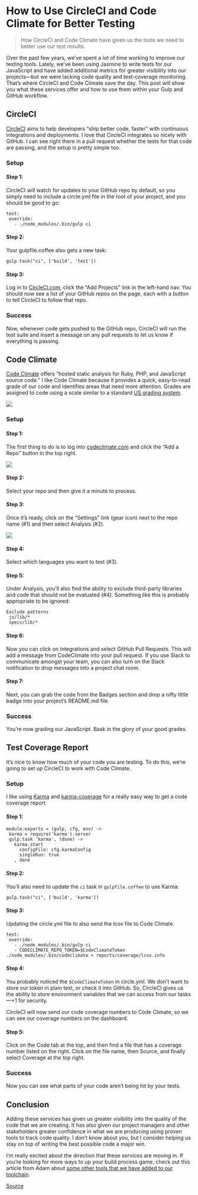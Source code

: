 # How to Use CircleCI and Code Climate for Better Testing

> How CircleCI and Code Climate have given us the tools we need to better use our test results.

Over the past few years, we’ve spent a lot of time working to improve our testing tools. Lately, we’ve been using Jasmine to write tests for our JavaScript and have added additional metrics for greater visibility into our projects—but we were lacking code quality and test-coverage monitoring. That’s where CircleCI and Code Climate save the day. This post will show you what these services offer and how to use them within your Gulp and GitHub workflow.

CircleCI
--------

[CircleCI](https://circleci.com/) aims to help developers “ship better code, faster" with continuous integrations and deployments. I love that CircleCI integrates so nicely with GitHub. I can see right there in a pull request whether the tests for that code are passing, and the setup is pretty simple too.

### Setup

#### Step 1:

CircleCI will watch for updates to your GitHub repo by default, so you simply need to include a circle.yml file in the root of your project, and you should be good to go:

    test:
     override:
       - ./node_modules/.bin/gulp ci
    

#### Step 2:

Your gulpfile.coffee also gets a new task:

    gulp.task("ci", ['build', 'test'])
    

#### Step 3:

Log in to [CircleCI.com](https://circleci.com/), click the “Add Projects" link in the left-hand nav. You should now see a list of your GitHub repos on the page, each with a button to tell CircleCI to follow that repo.

### Success

Now, whenever code gets pushed to the GitHub repo, CircleCI will run the test suite and insert a message on any pull requests to let us know if everything is passing.

Code Climate
------------

[Code Climate](https://codeclimate.com/) offers “hosted static analysis for Ruby, PHP, and JavaScript source code." I like Code Climate because it provides a quick, easy-to-read grade of our code and identifies areas that need more attention. Grades are assigned to code using a scale similar to a standard [US grading system](https://en.wikipedia.org/wiki/Academic_grading_in_the_United_States#Grade_point_average).

![](chrome-extension://cjedbglnccaioiolemnfhjncicchinao/uploads/article_uploads/code_grade.gif)

### Setup

#### Step 1:

The first thing to do is to log into [codeclimate.com](https://codeclimate.com/) and click the “Add a Repo" button in the top right.

![](chrome-extension://cjedbglnccaioiolemnfhjncicchinao/uploads/article_uploads/add_repo_button.gif)

#### Step 2:

Select your repo and then give it a minute to process.

#### Step 3:

Once it’s ready, click on the “Settings" link (gear icon) next to the repo name (#1) and then select Analysis (#2).

![](https://lh6.googleusercontent.com/2K0QkpORhEyaKwLcFGQ_iWs47SSOlJyMDSmO4YzMNfQK1iISbdDKPLBNzaQwNeGTR3ANInAJjEKkXWULWz91p2FtQiDc7UfQ4MFeoP0gGGWHeaf-kIGbSnLzAlcrSXHTyKbI_pc)

#### Step 4:

Select which languages you want to test (#3).

#### Step 5:

Under Analysis, you’ll also find the ability to exclude third-party libraries and code that should not be evaluated (#4). Something like this is probably appropriate to be ignored:

    Exclude patterns
     js/lib/*
     specs/lib/*
    

#### Step 6:

Now you can click on Integrations and select GitHub Pull Requests. This will add a message from CodeClimate into your pull request. If you use Slack to communicate amongst your team, you can also turn on the Slack notification to drop messages into a project chat room.

#### Step 7:

Next, you can grab the code from the Badges section and drop a nifty little badge into your project’s README.md file.

### Success

You’re now grading our JavaScript. Bask in the glory of your good grades.

Test Coverage Report
--------------------

It’s nice to know how much of your code you are testing. To do this, we’re going to set up CircleCI to work with Code Climate.

### Setup

I like using [Karma](https://www.npmjs.com/package/karma) and [karma-coverage](https://www.npmjs.com/package/karma-coverage) for a really easy way to get a code coverage report.

#### Step 1:

    module.exports = (gulp, cfg, env) ->
     karma = require('karma').server
     gulp.task 'karma', (done) ->
       karma.start
         configFile: cfg.karmaConfig
         singleRun: true
       , done
    

#### Step 2:

You’ll also need to update the `ci` task in `gulpfile.coffee` to use Karma:

    gulp.task("ci", ['build', 'karma'])
    

#### Step 3:

Updating the circle.yml file to also send the lcov file to Code Climate.

    test:
     override:
       - ./node_modules/.bin/gulp ci
       - CODECLIMATE_REPO_TOKEN=$CodeClimateToken ./node_modules/.bin/codeclimate < reports/coverage/lcov.info
    

#### Step 4:

You probably noticed the `$CodeClimateToken` in circle.yml. We don’t want to store our token in plain text, or check it into GitHub. So, CircleCI gives us the ability to store environment variables that we can access from our tasks—+1 for security.

CircleCI will now send our code coverage numbers to Code Climate, so we can see our coverage numbers on the dashboard.

#### Step 5:

Click on the Code tab at the top, and then find a file that has a coverage number listed on the right. Click on the file name, then Source, and finally select Coverage at the top right.

### Success

Now you can see what parts of your code aren’t being hit by your tests.

Conclusion
----------

Adding these services has given us greater visibility into the quality of the code that we are creating. It has also given our project managers and other stakeholders greater confidence in what we are producing using proven tools to track code quality. I don’t know about you, but I consider helping us stay on top of writing the best possible code a major win.

I’m really excited about the direction that these services are moving in. If you’re looking for more ways to up your build process game, check out this article from Adam about [some other tools that we have added to our toolchain](chrome-extension://cjedbglnccaioiolemnfhjncicchinao/foundry/we_heart_good_tools_an_update_on_our_build_process).


[Source](https://sparkbox.com/foundry/code_quality_tools)
